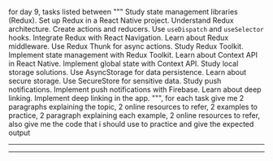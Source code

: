 for day 9, tasks listed between
"""
Study state management libraries (Redux).
Set up Redux in a React Native project.
Understand Redux architecture.
Create actions and reducers.
Use `useDispatch` and `useSelector` hooks.
Integrate Redux with React Navigation.
Learn about Redux middleware.
Use Redux Thunk for async actions.
Study Redux Toolkit.
Implement state management with Redux Toolkit.
Learn about Context API in React Native.
Implement global state with Context API.
Study local storage solutions.
Use AsyncStorage for data persistence.
Learn about secure storage.
Use SecureStore for sensitive data.
Study push notifications.
Implement push notifications with Firebase.
Learn about deep linking.
Implement deep linking in the app.
""", for each task give me 2 paragraphs explaining the topic, 2 online resources to refer, 2 examples to practice, 2 paragraph explaining each example, 2 online resources to refer, also give me the code that i should use to practice and give the expected output

---

---
